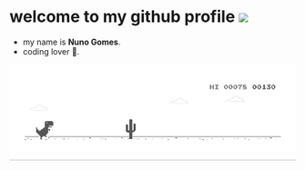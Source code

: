 # **welcome to my github profile** ![](https://komarev.com/ghpvc/?username=ndgomes&abbreviated=true)

- my name is **Nuno Gomes**.
- coding lover 💚.

![](https://raw.githubusercontent.com/ndgomes/ndgomes/main/dino.gif)
